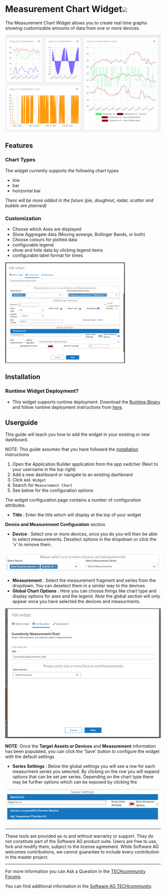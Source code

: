 <!-- @format -->

# Measurement Chart Widget[<img width="35" src="https://user-images.githubusercontent.com/67993842/97668428-f360cc80-1aa7-11eb-8801-da578bda4334.png"/>](https://github.com/SoftwareAG/cumulocity-measurment-chart-widget/releases/download/1.0.0/measurement-chart-widget-v1.0.0.zip)

The Measurement Chart Widget allows you to create real time graphs showing customizable amounts of data from one or more devices.

![Line Graph](/images/linegraph.gif)

## Features

### Chart Types

The widget currently supports the following chart types

-   line
-   bar
-   horizontal bar

_There will be more added in the future (pie, doughnut, radar, scatter and bubble are planned)_

### Customization

-   Choose which Axes are displayed
-   Show Aggregate data (Moving avearge, Bollinger Bands, or both)
-   Choose colours for plotted data
-   configurable legend
-   show and hide data by clicking legend items
-   configurable label format for times

![Options](/images/options.png)

## Installation

### Runtime Widget Deployment?

-   This widget supports runtime deployment. Download the [Runtime Binary](https://github.com/SoftwareAG/cumulocity-silo-capacity-widget/releases/download/1.0.2/silo-capacity-widget_v1.0.2.zip) and follow runtime deployment instructions from [here](https://github.com/SoftwareAG/cumulocity-runtime-widget-loader).

## Userguide

This guide will teach you how to add the widget in your existing or new dashboard.

NOTE: This guide assumes that you have followed the [installation](https://github.com/SoftwareAG/cumulocity-runtime-widget-loader) instructions

1. Open the Application Builder application from the app switcher (Next to your username in the top right)
2. Add a new dashboard or navigate to an existing dashboard
3. Click `Add Widget`
4. Search for `Measurement Chart`
5. See below for the configuration options

The widget configuration page contains a number of configuration attributes.

-   **Title** : Enter the title which will display at the top of your widget

**Device and Measurement Configuration** section

-   **Device** : Select one or more devices, once you do you will then be able to select measurements. Deselect options in the dropdown or click the 'x' to remove them.

![devices and measurements](/images/devandmeas.png)

-   **Measurement** : Select the measurement fragment and series from the dropdown. You can deselect them in a similar way to the devices.
-   **Global Chart Options** : Here you can choose things like chart type and display options for axes and the legend. _Note_ the global section will only appear once you have selected the devices and measurments.

![devices and measurements](/images/global.gif)

**NOTE**: Once the **Target Assets or Devices** and **Measurement** information has been populated, you can click the 'Save' button to configure the widget with the default settings

-   **Series Settings** : Below the global settings you will see a row for each measurment series you selected. By clicking on the row you will expand options that can be set per series. Depending on the chart type there may be further options which can be exposed by clicking the

![series](/images/series.png)

---

These tools are provided as-is and without warranty or support. They do not constitute part of the Software AG product suite. Users are free to use, fork and modify them, subject to the license agreement. While Software AG welcomes contributions, we cannot guarantee to include every contribution in the master project.

---

For more information you can Ask a Question in the [TECHcommunity Forums](http://tech.forums.softwareag.com/techjforum/forums/list.page?product=cumulocity).

You can find additional information in the [Software AG TECHcommunity](http://techcommunity.softwareag.com/home/-/product/name/cumulocity).
